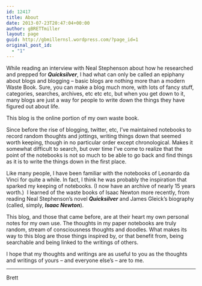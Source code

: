 ```yaml
---
id: 12417
title: About
date: 2013-07-23T20:47:04+00:00
author: gBRETTmiller
layout: page
guid: http://gbmillernsl.wordpress.com/?page_id=1
original_post_id:
  - "1"
---
```

While reading an interview with Neal Stephenson about how he researched and prepped for **_Quicksilver_**, I had what can only be called an epiphany about blogs and blogging – basic blogs are nothing more than a modern Waste Book. Sure, you can make a blog much more, with lots of fancy stuff, categories, searches, archives, etc etc etc, but when you get down to it, many blogs are just a way for people to write down the things they have figured out about life.

This blog is the online portion of my own waste book.

Since before the rise of blogging, twitter, etc, I&#8217;ve maintained notebooks to record random thoughts and jottings, writing things down that seemed worth keeping, though in no particular order except chronological. Makes it somewhat difficult to search, but over time I&#8217;ve come to realize that the point of the notebooks is not so much to be able to go back and find things as it is to write the things down in the first place.

Like many people, I have been familiar with the notebooks of Leonardo da Vinci for quite a while. In fact, I think he was probably the inspiration that sparked my keeping of notebooks. (I now have an archive of nearly 15 years worth.)  I learned of the waste books of Isaac Newton more recently, from reading Neal Stephenson&#8217;s novel **_Quicksilver_** and James Gleick&#8217;s biography (called, simply, **_Isaac Newton_**).

This blog, and those that came before, are at their heart my own personal notes for my own use. The thoughts in my paper notebooks are truly random, stream of consciousness thoughts and doodles. What makes its way to this blog are those things inspired by, or that benefit from, being searchable and being linked to the writings of others.

I hope that my thoughts and writings are as useful to you as the thoughts and writings of yours &#8211; and everyone else&#8217;s &#8211; are to me.

* * *

Brett